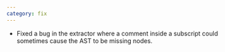 ```yaml
---
category: fix
---
```


- Fixed a bug in the extractor where a comment inside a subscript could sometimes cause the AST to be missing nodes.
